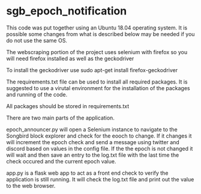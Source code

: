 # sgb_epoch_notification

This code was put together using an Ubuntu 18.04 operating system.  It is possible some changes from what is described below may be needed if you do not use the same OS. 

The webscraping portion of the project uses selenium with firefox so you will need firefox installed as well as the geckodriver

To install the geckodriver use sudo apt-get install firefox-geckodriver

The requirements.txt file can be used to install all required packages.  It is suggested to use a virutal environment for the installation of the packages and running of the code.  

All packages should be stored in requirements.txt


There are two main parts of the application.  

epoch_announcer.py will open a Selenium instance to navigate to the Songbird block explorer and check for the eooch to change.  If it changes it will increment the epoch check and send a message using twitter and discord based on values in the config file. If the the epoch is not changed it will wait and then save an entry to the log.txt file with the last time the check occured and the current epoch value. 

app.py is a flask web app to act as a front end check to verify the application is still running.  It will check the log.txt file and print out the value to the web browser. 

